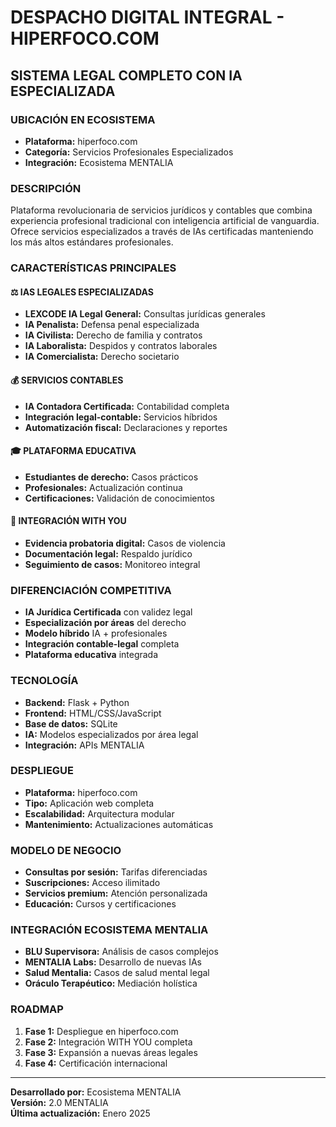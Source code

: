 # DESPACHO DIGITAL INTEGRAL - HIPERFOCO.COM

## SISTEMA LEGAL COMPLETO CON IA ESPECIALIZADA

### UBICACIÓN EN ECOSISTEMA
- **Plataforma:** hiperfoco.com
- **Categoría:** Servicios Profesionales Especializados
- **Integración:** Ecosistema MENTALIA

### DESCRIPCIÓN
Plataforma revolucionaria de servicios jurídicos y contables que combina experiencia profesional tradicional con inteligencia artificial de vanguardia. Ofrece servicios especializados a través de IAs certificadas manteniendo los más altos estándares profesionales.

### CARACTERÍSTICAS PRINCIPALES

#### ⚖️ IAS LEGALES ESPECIALIZADAS
- **LEXCODE IA Legal General:** Consultas jurídicas generales
- **IA Penalista:** Defensa penal especializada
- **IA Civilista:** Derecho de familia y contratos
- **IA Laboralista:** Despidos y contratos laborales
- **IA Comercialista:** Derecho societario

#### 💰 SERVICIOS CONTABLES
- **IA Contadora Certificada:** Contabilidad completa
- **Integración legal-contable:** Servicios híbridos
- **Automatización fiscal:** Declaraciones y reportes

#### 🎓 PLATAFORMA EDUCATIVA
- **Estudiantes de derecho:** Casos prácticos
- **Profesionales:** Actualización continua
- **Certificaciones:** Validación de conocimientos

#### 📱 INTEGRACIÓN WITH YOU
- **Evidencia probatoria digital:** Casos de violencia
- **Documentación legal:** Respaldo jurídico
- **Seguimiento de casos:** Monitoreo integral

### DIFERENCIACIÓN COMPETITIVA
- **IA Jurídica Certificada** con validez legal
- **Especialización por áreas** del derecho
- **Modelo híbrido** IA + profesionales
- **Integración contable-legal** completa
- **Plataforma educativa** integrada

### TECNOLOGÍA
- **Backend:** Flask + Python
- **Frontend:** HTML/CSS/JavaScript
- **Base de datos:** SQLite
- **IA:** Modelos especializados por área legal
- **Integración:** APIs MENTALIA

### DESPLIEGUE
- **Plataforma:** hiperfoco.com
- **Tipo:** Aplicación web completa
- **Escalabilidad:** Arquitectura modular
- **Mantenimiento:** Actualizaciones automáticas

### MODELO DE NEGOCIO
- **Consultas por sesión:** Tarifas diferenciadas
- **Suscripciones:** Acceso ilimitado
- **Servicios premium:** Atención personalizada
- **Educación:** Cursos y certificaciones

### INTEGRACIÓN ECOSISTEMA MENTALIA
- **BLU Supervisora:** Análisis de casos complejos
- **MENTALIA Labs:** Desarrollo de nuevas IAs
- **Salud Mentalia:** Casos de salud mental legal
- **Oráculo Terapéutico:** Mediación holística

### ROADMAP
1. **Fase 1:** Despliegue en hiperfoco.com
2. **Fase 2:** Integración WITH YOU completa
3. **Fase 3:** Expansión a nuevas áreas legales
4. **Fase 4:** Certificación internacional

---

**Desarrollado por:** Ecosistema MENTALIA  
**Versión:** 2.0 MENTALIA  
**Última actualización:** Enero 2025

